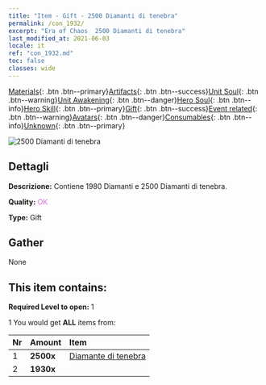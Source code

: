 ```yaml
---
title: "Item - Gift - 2500 Diamanti di tenebra"
permalink: /con_1932/
excerpt: "Era of Chaos  2500 Diamanti di tenebra"
last_modified_at: 2021-06-03
locale: it
ref: "con_1932.md"
toc: false
classes: wide
---
```

 [Materials](/ItemsIT/){: .btn .btn--primary}[Artifacts](/ItemsIT/Artifacts/){: .btn .btn--success}[Unit Soul](/ItemsIT/UnitSoul/){: .btn .btn--warning}[Unit Awakening](/ItemsIT/UnitAwakening/){: .btn .btn--danger}[Hero Soul](/ItemsIT/HeroSoul/){: .btn .btn--info}[Hero Skill](/ItemsIT/HeroSkill/){: .btn .btn--primary}[Gift](/ItemsIT/Gift/){: .btn .btn--success}[Event related](/ItemsIT/Events/){: .btn .btn--warning}[Avatars](/ItemsIT/Avatars/){: .btn .btn--danger}[Consumables](/ItemsIT/Consumables/){: .btn .btn--info}[Unknown](/ItemsIT/Unknown/){: .btn .btn--primary}

 ![2500 Diamanti di tenebra](/images/t/i_10040.png)

## Dettagli
 **Descrizione:** Contiene 1980 Diamanti e 2500 Diamanti di tenebra.

 **Quality:** <span style="color: #DA70D6">OK</span>

 **Type:** Gift

## Gather

  None

## This item contains:

 **Required Level to open:** 1

 1 You would get **ALL** items  from:

  | Nr | Amount |     Item    |
  |:---|:-------|:------------|
  | 1 |  **2500x** | [Diamante di tenebra](/ItemsIT/con_554/) |  | 
  | 2 |  **1930x** | <i class="fas fa-gem"/> |  | 
